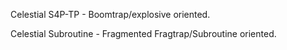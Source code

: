 Celestial S4P-TP - Boomtrap/explosive oriented.

Celestial Subroutine - Fragmented Fragtrap/Subroutine oriented.

